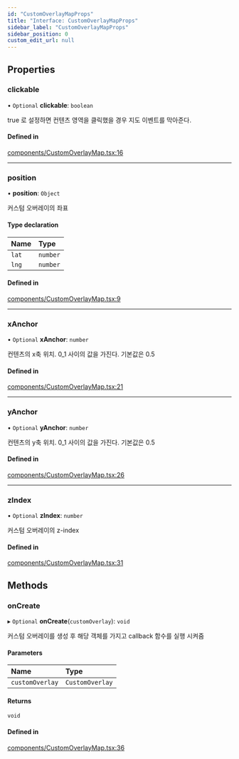 ```yaml
---
id: "CustomOverlayMapProps"
title: "Interface: CustomOverlayMapProps"
sidebar_label: "CustomOverlayMapProps"
sidebar_position: 0
custom_edit_url: null
---
```


## Properties

### clickable

• `Optional` **clickable**: `boolean`

true 로 설정하면 컨텐츠 영역을 클릭했을 경우 지도 이벤트를 막아준다.

#### Defined in

[components/CustomOverlayMap.tsx:16](https://github.com/JaeSeoKim/react-kakao-maps/blob/3623c5a/src/components/CustomOverlayMap.tsx#L16)

---

### position

• **position**: `Object`

커스텀 오버레이의 좌표

#### Type declaration

| Name  | Type     |
| :---- | :------- |
| `lat` | `number` |
| `lng` | `number` |

#### Defined in

[components/CustomOverlayMap.tsx:9](https://github.com/JaeSeoKim/react-kakao-maps/blob/3623c5a/src/components/CustomOverlayMap.tsx#L9)

---

### xAnchor

• `Optional` **xAnchor**: `number`

컨텐츠의 x축 위치. 0_1 사이의 값을 가진다. 기본값은 0.5

#### Defined in

[components/CustomOverlayMap.tsx:21](https://github.com/JaeSeoKim/react-kakao-maps/blob/3623c5a/src/components/CustomOverlayMap.tsx#L21)

---

### yAnchor

• `Optional` **yAnchor**: `number`

컨텐츠의 y축 위치. 0_1 사이의 값을 가진다. 기본값은 0.5

#### Defined in

[components/CustomOverlayMap.tsx:26](https://github.com/JaeSeoKim/react-kakao-maps/blob/3623c5a/src/components/CustomOverlayMap.tsx#L26)

---

### zIndex

• `Optional` **zIndex**: `number`

커스텀 오버레이의 z-index

#### Defined in

[components/CustomOverlayMap.tsx:31](https://github.com/JaeSeoKim/react-kakao-maps/blob/3623c5a/src/components/CustomOverlayMap.tsx#L31)

## Methods

### onCreate

▸ `Optional` **onCreate**(`customOverlay`): `void`

커스텀 오버레이를 생성 후 해당 객체를 가지고 callback 함수를 실행 시켜줌

#### Parameters

| Name            | Type            |
| :-------------- | :-------------- |
| `customOverlay` | `CustomOverlay` |

#### Returns

`void`

#### Defined in

[components/CustomOverlayMap.tsx:36](https://github.com/JaeSeoKim/react-kakao-maps/blob/3623c5a/src/components/CustomOverlayMap.tsx#L36)
